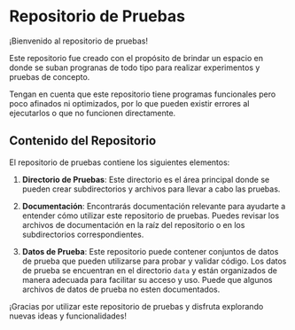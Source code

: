 # Repositorio de Pruebas

¡Bienvenido al repositorio de pruebas!

Este repositorio fue creado con el propósito de brindar un espacio en donde se suban progranas de todo tipo para realizar experimentos y pruebas de concepto.

Tengan en cuenta que este repositorio tiene programas funcionales pero poco afinados ni optimizados, por lo que pueden existir errores al ejecutarlos o que no funcionen directamente.

## Contenido del Repositorio

El repositorio de pruebas contiene los siguientes elementos:

1. **Directorio de Pruebas**: Este directorio es el área principal donde se pueden crear subdirectorios y archivos para llevar a cabo las pruebas.

2. **Documentación**: Encontrarás documentación relevante para ayudarte a entender cómo utilizar este repositorio de pruebas. Puedes revisar los archivos de documentación en la raíz del repositorio o en los subdirectorios correspondientes.

3. **Datos de Prueba**: Este repositorio puede contener conjuntos de datos de prueba que pueden utilizarse para probar y validar código. Los datos de prueba se encuentran en el directorio `data` y están organizados de manera adecuada para facilitar su acceso y uso.
Puede que algunos archivos de datos de prueba no esten documentados.

¡Gracias por utilizar este repositorio de pruebas y disfruta explorando nuevas ideas y funcionalidades!
